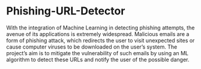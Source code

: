 # Phishing-URL-Detector
With the integration of Machine Learning in detecting phishing attempts, the avenue of its applications is extremely widespread. Malicious emails are a form of phishing attack, which redirects the user to visit unexpected sites or cause computer viruses to be downloaded on the user’s system. The project’s aim is to mitigate the vulnerability of such emails by using an ML algorithm to detect these URLs and notify the user of the possible danger. 
